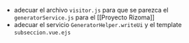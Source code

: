 - adecuar el archivo `visitor.js` para que se parezca el `generatorService.js` para el [[Proyecto Rizoma]]
- adecuar el servicio `GeneratorHelper.writeUi` y el template `subseccion.vue.ejs`